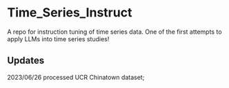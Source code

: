 # Time_Series_Instruct
A repo for instruction tuning of time series data. One of the first attempts to apply LLMs into time series studies!


## Updates

2023/06/26 processed UCR Chinatown dataset; 
